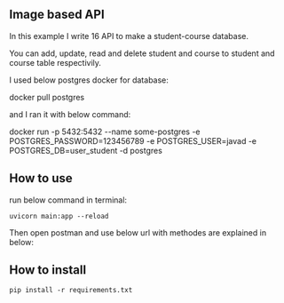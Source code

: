 ## Image based API


In this example I write 16 API to make a student-course database.

You can add, update, read and delete student and course to student and course table respectivily.

I used below postgres docker for database:

docker pull postgres

and I ran it with below command:

docker run -p 5432:5432 --name some-postgres -e POSTGRES_PASSWORD=123456789 -e POSTGRES_USER=javad -e POSTGRES_DB=user_student -d postgres

## How to use

run below command in terminal:

```
uvicorn main:app --reload
```

Then open postman and use below url with methodes are explained in below:




## How to install

```
pip install -r requirements.txt
```


